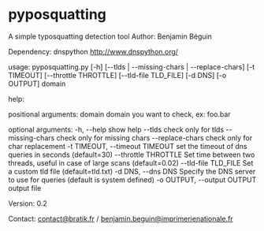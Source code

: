 # pyposquatting
A simple typosquatting detection tool
Author: Benjamin Béguin


Dependency: dnspython <http://www.dnspython.org/>

usage: pyposquatting.py [-h] [--tlds | --missing-chars | --replace-chars]
                        [-t TIMEOUT] [--throttle THROTTLE]
                        [--tld-file TLD_FILE] [-d DNS] [-o OUTPUT]
                        domain

help:

positional arguments:
  domain                domain you want to check, ex: foo.bar

optional arguments:
  -h, --help            show help
  --tlds                check only for tlds
  --missing-chars       check only for missing chars
  --replace-chars       check only for char replacement
  -t TIMEOUT, --timeout TIMEOUT
                        set the timeout of dns queries in seconds (default=30)
  --throttle THROTTLE   Set time between two threads, useful in case of large
                        scans (default=0.02)
  --tld-file TLD_FILE   Set a custom tld file (default=tld.txt)
  -d DNS, --dns DNS     Specify the DNS server to use for queries (default is
                        system defined)
  -o OUTPUT, --output OUTPUT
                        output file


Version: 0.2

Contact: contact@bratik.fr / benjamin.beguin@imprimerienationale.fr
